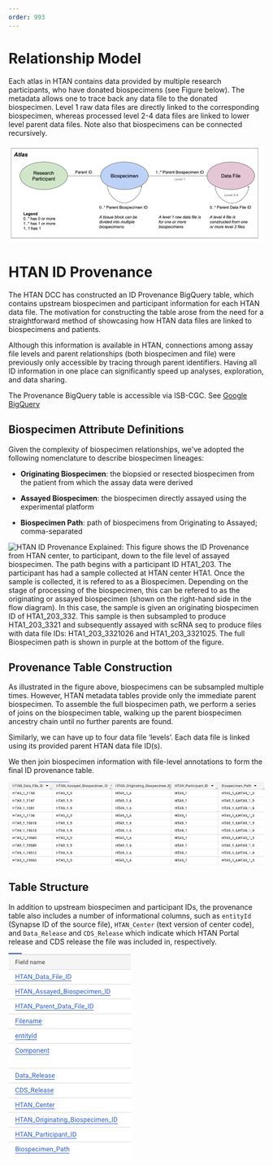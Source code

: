 ```yaml
---
order: 993
---
```


# Relationship Model

Each atlas in HTAN contains data provided by multiple research participants, who have donated biospecimens (see Figure below). The metadata allows one to trace back any data file to the donated biospecimen. Level 1 raw data files are directly linked to the corresponding biospecimen, whereas processed level 2-4 data files are linked to lower level parent data files. Note also that biospecimens can be connected recursively.

![HTAN Relationship Model](../img/relationships.png)

# HTAN ID Provenance

The HTAN DCC has constructed an ID Provenance BigQuery table, which contains upstream biospecimen and participant information for each HTAN data file. The motivation for constructing the table arose from the need for a straightforward method of showcasing how HTAN data files are linked to biospecimens and patients.

Although this information is available in HTAN, connections among assay file levels and parent relationships (both biospecimen and file) were previously only accessible by tracing through parent identifiers. Having all ID information in one place can significantly speed up analyses, exploration, and data sharing.

The Provenance BigQuery table is accessible via ISB-CGC. See [Google BigQuery](../open_access/big_query.md)

## Biospecimen Attribute Definitions

Given the complexity of biospecimen relationships, we've adopted the following nomenclature to describe biospecimen lineages:

* **Originating Biospecimen**: the biopsied or resected biospecimen from the patient from which the assay data were derived

* **Assayed Biospecimen**: the biospecimen directly assayed using the experimental platform

* **Biospecimen Path**: path of biospecimens from Originating to Assayed; comma-separated

![HTAN ID Provenance Explained: This figure shows the ID Provenance from HTAN center, to participant, down to the file level of assayed biospecimen. The path begins with a participant ID `HTA1_203`. The participant has had a sample collected at HTAN center `HTA1`. Once the sample is collected, it is refered to as a `Biospecimen`. Depending on the stage of processing of the biospecimen, this can be refered to as the `originating` or `assayed biospecimen` (shown on the right-hand side in the flow diagram). In this case, the sample is given an originating biospecimen ID of `HTA1_203_332`. This sample is then subsampled to produce `HTA1_203_3321` and subsequently assayed with scRNA seq to produce files with data file IDs: `HTA1_203_3321026` and `HTA1_203_3321025`. The full Biospecimen path is shown in purple at the bottom of the figure.](../img/provenance1.png)

## Provenance Table Construction
As illustrated in the figure above, biospecimens can be subsampled multiple times. However, HTAN metadata tables provide only the immediate parent biospecimen. To assemble the full biospecimen path, we perform a series of joins on the biospecimen table, walking up the parent biospecimen ancestry chain until no further parents are found. 

Similarly, we can have up to four data file ‘levels’. Each data file is linked using its provided parent HTAN data file ID(s). 

We then join biospecimen information with file-level annotations to form the final ID provenance table.

![Provenance Table Columns](../img/provenance2.png)

## Table Structure

In addition to upstream biospecimen and participant IDs, the provenance table also includes a number of informational columns, such as `entityId` (Synapse ID of the source file), `HTAN_Center` (text version of center code), and `Data_Release` and `CDS_Release` which indicate which HTAN Portal release and CDS release the file was included in, respectively.

![Provenance Table Columns](../img/provenance3.png)